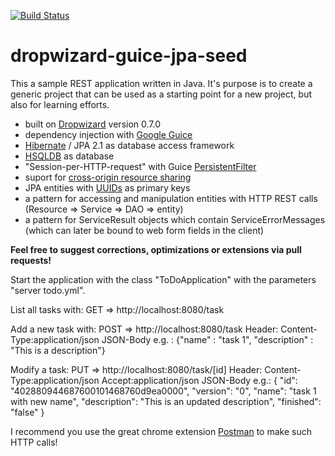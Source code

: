 [![Build Status](https://travis-ci.org/oregami/dropwizard-guice-jpa-seed.png)](https://travis-ci.org/oregami/dropwizard-guice-jpa-seed)

dropwizard-guice-jpa-seed
=========================
This a sample REST application written in Java. It's purpose is to create a generic project that can be used as a starting point for a new project, but also for learning efforts.

- built on [Dropwizard](https://dropwizard.github.io/dropwizard/) version 0.7.0
- dependency injection with [Google Guice](https://code.google.com/p/google-guice/)
- [Hibernate](http://hibernate.org/) / JPA 2.1 as database access framework
- [HSQLDB](http://hsqldb.org/) as database
- "Session-per-HTTP-request" with Guice [PersistentFilter](https://code.google.com/p/google-guice/wiki/JPA)
- suport for [cross-origin resource sharing](http://en.wikipedia.org/wiki/Cross-origin_resource_sharing)
- JPA entities with [UUIDs](http://en.wikipedia.org/wiki/Universally_Unique_Identifier) as primary keys
- a pattern for accessing and manipulation entities with HTTP REST calls (Resource => Service => DAO => entity)
- a pattern for ServiceResult objects which contain ServiceErrorMessages (which can later be bound to web form fields in the client)

**Feel free to suggest corrections, optimizations or extensions via pull requests!**


Start the application with the class "ToDoApplication" with the parameters "server todo.yml".

List all tasks with:
GET => http://localhost:8080/task

Add a new task with:
 POST => http://localhost:8080/task
Header:
 Content-Type:application/json
JSON-Body e.g. :
 {"name" : "task 1", "description" : "This is a description"}

Modify a task:
 PUT => http://localhost:8080/task/[id]
Header:
 Content-Type:application/json
 Accept:application/json
JSON-Body e.g.:
 {
    "id": "402880944687600101468760d9ea0000",
    "version": "0",
    "name": "task 1 with new name",
    "description": "This is an updated description",
    "finished": "false"
 }

I recommend you use the great chrome extension [Postman](http://getpostman.com) to make such HTTP calls!

